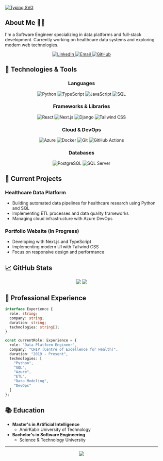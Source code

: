 [![Typing SVG](https://readme-typing-svg.herokuapp.com?font=Fira+Code&weight=600&size=30&pause=1000&color=3178C6&width=435&lines=Hi+there!+I'm+Maryam+%F0%9F%91%8B;Software+Engineer;Platform+Engineer;Data+Developer)](https://git.io/typing-svg)

## About Me 👩‍💻

I'm a Software Engineer specializing in data platforms and full-stack development. Currently working on healthcare data systems and exploring modern web technologies.

<div align="center">
  <a href="https://www.linkedin.com/in/maryam-asadi-92b49350/">
    <img src="https://img.shields.io/badge/LinkedIn-0077B5?style=for-the-badge&logo=linkedin&logoColor=white" alt="LinkedIn"/>
  </a>
  <a href="mailto:asady.maryam@yahoo.com">
    <img src="https://img.shields.io/badge/Email-D14836?style=for-the-badge&logo=gmail&logoColor=white" alt="Email"/>
  </a>
  <a href="https://github.com/maryasad">
    <img src="https://img.shields.io/badge/GitHub-100000?style=for-the-badge&logo=github&logoColor=white" alt="GitHub"/>
  </a>
</div>

## 🔧 Technologies & Tools

<div align="center">
  
### Languages
![Python](https://img.shields.io/badge/Python-3776AB?style=for-the-badge&logo=python&logoColor=white)
![TypeScript](https://img.shields.io/badge/TypeScript-007ACC?style=for-the-badge&logo=typescript&logoColor=white)
![JavaScript](https://img.shields.io/badge/JavaScript-F7DF1E?style=for-the-badge&logo=javascript&logoColor=black)
![SQL](https://img.shields.io/badge/SQL-4479A1?style=for-the-badge&logo=mysql&logoColor=white)

### Frameworks & Libraries
![React](https://img.shields.io/badge/React-20232A?style=for-the-badge&logo=react&logoColor=61DAFB)
![Next.js](https://img.shields.io/badge/Next.js-000000?style=for-the-badge&logo=next.js&logoColor=white)
![Django](https://img.shields.io/badge/Django-092E20?style=for-the-badge&logo=django&logoColor=white)
![Tailwind CSS](https://img.shields.io/badge/Tailwind_CSS-38B2AC?style=for-the-badge&logo=tailwind-css&logoColor=white)

### Cloud & DevOps
![Azure](https://img.shields.io/badge/Azure-0089D6?style=for-the-badge&logo=microsoft-azure&logoColor=white)
![Docker](https://img.shields.io/badge/Docker-2496ED?style=for-the-badge&logo=docker&logoColor=white)
![Git](https://img.shields.io/badge/Git-F05032?style=for-the-badge&logo=git&logoColor=white)
![GitHub Actions](https://img.shields.io/badge/GitHub_Actions-2088FF?style=for-the-badge&logo=github-actions&logoColor=white)

### Databases
![PostgreSQL](https://img.shields.io/badge/PostgreSQL-316192?style=for-the-badge&logo=postgresql&logoColor=white)
![SQL Server](https://img.shields.io/badge/SQL_Server-CC2927?style=for-the-badge&logo=microsoft-sql-server&logoColor=white)

</div>

## 🚀 Current Projects

### Healthcare Data Platform
- Building automated data pipelines for healthcare research using Python and SQL
- Implementing ETL processes and data quality frameworks
- Managing cloud infrastructure with Azure DevOps

### Portfolio Website (In Progress)
- Developing with Next.js and TypeScript
- Implementing modern UI with Tailwind CSS
- Focus on responsive design and performance

## 📈 GitHub Stats

<div align="center">
  <img src="https://github-readme-stats.vercel.app/api?username=maryasad&show_icons=true&theme=transparent" />
  <img src="https://github-readme-streak-stats.herokuapp.com/?user=maryasad&theme=transparent" />
</div>

## 💼 Professional Experience

```typescript
interface Experience {
  role: string;
  company: string;
  duration: string;
  technologies: string[];
}

const currentRole: Experience = {
  role: "Data Platform Engineer",
  company: "CHIP (Centre of Excellence for Health)",
  duration: "2019 - Present",
  technologies: [
    "Python",
    "SQL",
    "Azure",
    "ETL",
    "Data Modeling",
    "DevOps"
  ]
};
```

## 📚 Education

- **Master's in Artificial Intelligence**
  - AmirKabir University of Technology
- **Bachelor's in Software Engineering**
  - Science & Technology University

---

<div align="center">
  <img src="https://komarev.com/ghpvc/?username=maryasad&color=blue&style=flat-square&label=Profile+Views" />
</div>
